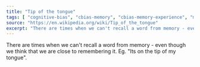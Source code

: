 ```yaml
---
title: "Tip of the tongue"
tags: [ "cognitive-bias", "cbias-memory", "cbias-memory-experience", "memory" ]
source: "https://en.wikipedia.org/wiki/Tip_of_the_tongue"
excerpt: "There are times when we can't recall a word from memory - even though we think that we are close to remembering it."
---
```


There are times when we can't recall a word from memory - even though we think that we are close to remembering it. Eg. "Its on the tip of my tongue".
